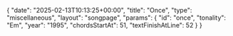 {
    "date": "2025-02-13T10:13:25+00:00",
    "title": "Once",
    "type": "miscellaneous",
    "layout": "songpage",
    "params": {
        "id": "once",
        "tonality": "Em",
        "year": "1995",
        "chordsStartAt": 51,
        "textFinishAtLine": 52
    }
}